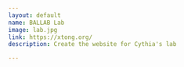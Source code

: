 ```yaml
---
layout: default
name: BALLAB Lab 
image: lab.jpg
link: https://xtong.org/
description: Create the website for Cythia's lab

---
```

